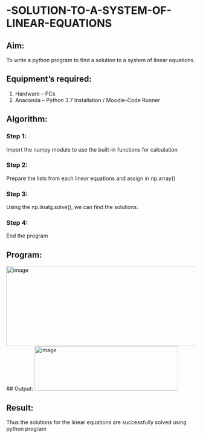 # -SOLUTION-TO-A-SYSTEM-OF-LINEAR-EQUATIONS
## Aim:
To write a python program to find a solution to a system of linear equations.
## Equipment’s required:
1. 	Hardware – PCs
2. 	Anaconda – Python 3.7 Installation / Moodle-Code Runner
## Algorithm:
### Step 1: 
Import the numpy module to use the built-in functions for calculation
### Step 2: 
Prepare the lists from each linear equations and assign in np.array()
### Step 3: 
Using the np.linalg.solve(), we can find the solutions.
### Step 4: 
End the program
## Program:
<img width="700" height="212" alt="image" src="https://github.com/user-attachments/assets/e844847e-a7ce-43bd-ba08-78e5bf6f883c" />
## Output:
<img width="380" height="118" alt="image" src="https://github.com/user-attachments/assets/7bec91a3-4379-4851-8710-6fadd4fcabba" />

## Result: 
Thus the solutions for the linear equations are successfully solved using python program

